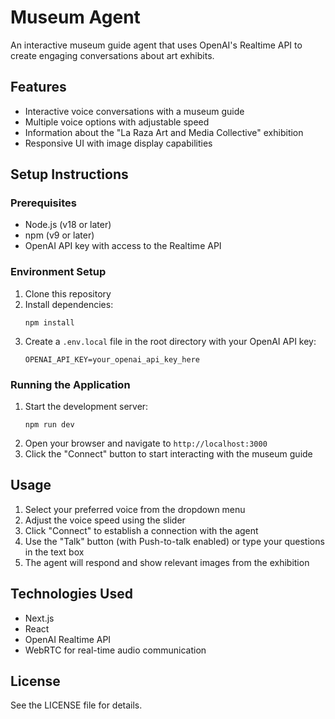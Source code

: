 # Museum Agent

An interactive museum guide agent that uses OpenAI's Realtime API to create engaging conversations about art exhibits.

## Features

- Interactive voice conversations with a museum guide
- Multiple voice options with adjustable speed
- Information about the "La Raza Art and Media Collective" exhibition
- Responsive UI with image display capabilities

## Setup Instructions

### Prerequisites

- Node.js (v18 or later)
- npm (v9 or later)
- OpenAI API key with access to the Realtime API

### Environment Setup

1. Clone this repository
2. Install dependencies:
   ```
   npm install
   ```
3. Create a `.env.local` file in the root directory with your OpenAI API key:
   ```
   OPENAI_API_KEY=your_openai_api_key_here
   ```

### Running the Application

1. Start the development server:
   ```
   npm run dev
   ```
2. Open your browser and navigate to `http://localhost:3000`
3. Click the "Connect" button to start interacting with the museum guide

## Usage

1. Select your preferred voice from the dropdown menu
2. Adjust the voice speed using the slider
3. Click "Connect" to establish a connection with the agent
4. Use the "Talk" button (with Push-to-talk enabled) or type your questions in the text box
5. The agent will respond and show relevant images from the exhibition

## Technologies Used

- Next.js
- React
- OpenAI Realtime API
- WebRTC for real-time audio communication

## License

See the LICENSE file for details.
